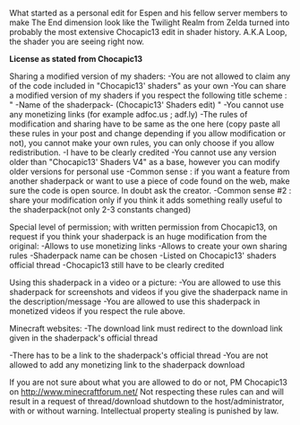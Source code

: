 What started as a personal edit for Espen and his fellow server members to make The End dimension look like the Twilight Realm from Zelda
turned into probably the most extensive Chocapic13 edit in shader history. 
A.K.A Loop, the shader you are seeing right now.




**License as stated from Chocapic13**

Sharing a modified version of my shaders:
-You are not allowed to claim any of the code included in "Chocapic13' shaders" as your own
-You can share a modified version of my shaders if you respect the following title scheme : " -Name of the shaderpack- (Chocapic13' Shaders edit) "
-You cannot use any monetizing links (for example adfoc.us ; adf.ly)
-The rules of modification and sharing have to be same as the one here (copy paste all these rules in your post and change depending if you allow modification or not), you cannot make your own rules, you can only choose if you allow redistribution.
-I have to be clearly credited
-You cannot use any version older than "Chocapic13' Shaders V4" as a base, however you can modify older versions for personal use
-Common sense : if you want a feature from another shaderpack or want to use a piece of code found on the web, make sure the code is open source. In doubt ask the creator.
-Common sense #2 : share your modification only if you think it adds something really useful to the shaderpack(not only 2-3 constants changed)

Special level of permission; with written permission from Chocapic13, on request if you think your shaderpack is an huge modification from the original:
-Allows to use monetizing links
-Allows to create your own sharing rules
-Shaderpack name can be chosen
-Listed on Chocapic13' shaders official thread
-Chocapic13 still have to be clearly credited


Using this shaderpack in a video or a picture:
-You are allowed to use this shaderpack for screenshots and videos if you give the shaderpack name in the description/message
-You are allowed to use this shaderpack in monetized videos if you respect the rule above.


Minecraft websites:
-The download link must redirect to the download link given in the shaderpack's official thread

-There has to be a link to the shaderpack's official thread
-You are not allowed to add any monetizing link to the shaderpack download


If you are not sure about what you are allowed to do or not, PM Chocapic13 on http://www.minecraftforum.net/
Not respecting these rules can and will result in a request of thread/download shutdown to the host/administrator, with or without warning. Intellectual property stealing is punished by law.
